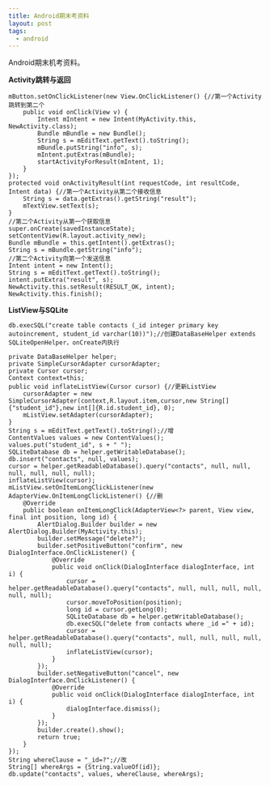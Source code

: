 ```yaml
---
title: Android期末考资料
layout: post
tags:
  - android
---
```


Android期末机考资料。

**Activity跳转与返回**

    mButton.setOnClickListener(new View.OnClickListener() {//第一个Activity跳转到第二个
        public void onClick(View v) {
            Intent mIntent = new Intent(MyActivity.this, NewActivity.class);
            Bundle mBundle = new Bundle();
            String s = mEditText.getText().toString();
            mBundle.putString("info", s);
            mIntent.putExtras(mBundle);
            startActivityForResult(mIntent, 1);
        }
    });
    protected void onActivityResult(int requestCode, int resultCode, Intent data) {//第一个Activity从第二个接收信息
        String s = data.getExtras().getString("result");
        mTextView.setText(s);
    }
    //第二个Activity从第一个获取信息
    super.onCreate(savedInstanceState);
    setContentView(R.layout.activity_new);
    Bundle mBundle = this.getIntent().getExtras();
    String s = mBundle.getString("info");
    //第二个Activity向第一个发送信息
    Intent intent = new Intent();
    String s = mEditText.getText().toString();
    intent.putExtra("result", s);
    NewActivity.this.setResult(RESULT_OK, intent);
    NewActivity.this.finish();

**ListView与SQLite**

    db.execSQL("create table contacts (_id integer primary key autoincrement, student_id varchar(10))");//创建DataBaseHelper extends SQLiteOpenHelper，onCreate内执行

    private DataBaseHelper helper;
    private SimpleCursorAdapter cursorAdapter;
    private Cursor cursor;
    Context context=this;
    public void inflateListView(Cursor cursor) {//更新ListView
        cursorAdapter = new SimpleCursorAdapter(context,R.layout.item,cursor,new String[]{"student_id"},new int[]{R.id.student_id}, 0);
        mListView.setAdapter(cursorAdapter);
    }
    String s = mEditText.getText().toString();//增
    ContentValues values = new ContentValues();
    values.put("student_id", s + " ");
    SQLiteDatabase db = helper.getWritableDatabase();
    db.insert("contacts", null, values);
    cursor = helper.getReadableDatabase().query("contacts", null, null, null, null, null, null);
    inflateListView(cursor);
    mListView.setOnItemLongClickListener(new AdapterView.OnItemLongClickListener() {//删
        @Override
        public boolean onItemLongClick(AdapterView<?> parent, View view, final int position, long id) {
            AlertDialog.Builder builder = new AlertDialog.Builder(MyActivity.this);
            builder.setMessage("delete?");
            builder.setPositiveButton("confirm", new DialogInterface.OnClickListener() {
                @Override
                public void onClick(DialogInterface dialogInterface, int i) {
                    cursor = helper.getReadableDatabase().query("contacts", null, null, null, null, null, null);
                    cursor.moveToPosition(position);
                    long id = cursor.getLong(0);
                    SQLiteDatabase db = helper.getWritableDatabase();
                    db.execSQL("delete from contacts where _id =" + id);
                    cursor = helper.getReadableDatabase().query("contacts", null, null, null, null, null, null);
                    inflateListView(cursor);
                }
            });
            builder.setNegativeButton("cancel", new DialogInterface.OnClickListener() {
                @Override
                public void onClick(DialogInterface dialogInterface, int i) {
                    dialogInterface.dismiss();
                }
            });
            builder.create().show();
            return true;
        }
    });
    String whereClause = "_id=?";//改
    String[] whereArgs = {String.valueOf(id)};
    db.update("contacts", values, whereClause, whereArgs);